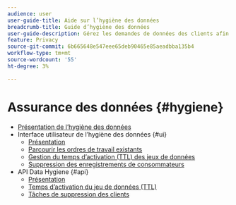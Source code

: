 ```yaml
---
audience: user
user-guide-title: Aide sur l’hygiène des données
breadcrumb-title: Guide d’hygiène des données
user-guide-description: Gérez les demandes de données des clients afin de respecter les réglementations légales en matière de confidentialité, telles que le RGPD et le CCPA.
feature: Privacy
source-git-commit: 6b665648e547eee65deb90465e85aeadbba135b4
workflow-type: tm+mt
source-wordcount: '55'
ht-degree: 3%

---
```



# Assurance des données {#hygiene}

* [Présentation de l’hygiène des données](./home.md)
* Interface utilisateur de l’hygiène des données {#ui}
   * [Présentation](./ui/overview.md)
   * [Parcourir les ordres de travail existants](./ui/browse.md)
   * [Gestion du temps d’activation (TTL) des jeux de données](./ui/ttl.md)
   * [Suppression des enregistrements de consommateurs](./ui/delete-consumer.md)
* API Data Hygiene {#api}
   * [Présentation](./api/overview.md)
   * [Temps d’activation du jeu de données (TTL)](./api/ttl.md)
   * [Tâches de suppression des clients](./api/jobs.md)
